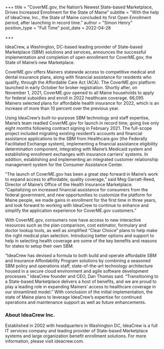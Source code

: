 +++
title = "CoverME.gov, the Nation’s Newest State-based Marketplace, Drives Increased Enrollment for the State of Maine"
subtitle = "With the help of IdeaCrew, Inc., the State of Maine concluded its first Open Enrollment period, after launching in record time."
author = "Simon Henry"
position_type = "Full Time"
post_date = 2022-04-28


+++

IdeaCrew, a Washington, DC-based leading provider of State-based Marketplace (SBM) solutions and services, announces the successful implementation and completion of open enrollment for CoverME.gov, the State of Maine’s new Marketplace.

CoverME.gov offers Mainers statewide access to competitive medical and dental insurance plans, along with financial assistance for residents who qualify, through the Affordable Care Act (ACA). The CoverME.gov platform launched in early October for broker registration. Shortly after, on November 1, 2021, CoverME.gov opened to all Maine households to apply for federal subsidies and enroll in 2022 healthcare coverage. 66,095 Mainers selected plans for affordable health insurance for 2022, which is an increase of more than 10 percent over the previous year.

Using IdeaCrew’s built-to-purpose SBM technology and staff expertise, Maine’s team readied CoverME.gov for launch in record time, going live only eight months following contract signing in February 2021.
The full-scope project included migrating existing resident’s accounts and financial assistance applications to the SBM from Healthcare.gov (the Federally Facilitated Exchange system), implementing a financial assistance eligibility determination component, integrating with Maine’s Medicaid system and establishing enrollment exchanges with insurance carriers’ systems. In addition, establishing and implementing an integrated customer relationship management system for the Consumer Assistance Center.

“The launch of CoverME.gov has been a great step forward in Maine’s work to expand access to affordable, quality coverage,” said Meg Garratt-Reed, Director of Maine’s Office of the Health Insurance Marketplace. “Capitalizing on increased financial assistance for consumers from the federal government, and new opportunities to customize the platform for Maine people, we made gains in enrollment for the first time in three years, and look forward to working with IdeaCrew to continue to enhance and simplify the application experience for CoverME.gov customers.”

With CoverME.gov, consumers now have access to new interactive resources such as the plan comparison, cost estimator, formulary and doctor lookup tools, as well as simplified “Clear Choice” plans to help make the right medical plan selection. Introducing better options and support to help in selecting health coverage are some of the key benefits and reasons for states to setup their own SBM.

“IdeaCrew has devised a formula to both build and operate affordable SBM and Insurance Affordability Program solutions by combining a seasoned SBM policy and operations staff, state-of-the-art technology architecture housed in a secure cloud environment and agile software development processes.” IdeaCrew founder and CEO, Dan Thomas said. “Transitioning to a State-based Marketplace delivers a host of benefits, and we are proud to play a leading role in expanding Mainers’ access to healthcare coverage in our streamlined model.”
With conclusion of the initial implementation, the state of Maine plans to leverage IdeaCrew’s expertise for continued operations and maintenance support as well as future enhancements.

### About IdeaCrew Inc.

Established in 2002 with headquarters in Washington DC, IdeaCrew is a full IT services company and leading provider of State-based Marketplace systems and large organization benefit enrollment solutions. For more information, please visit ideacrew.com.
